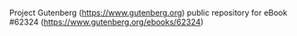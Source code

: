 Project Gutenberg (https://www.gutenberg.org) public repository for eBook #62324 (https://www.gutenberg.org/ebooks/62324)
